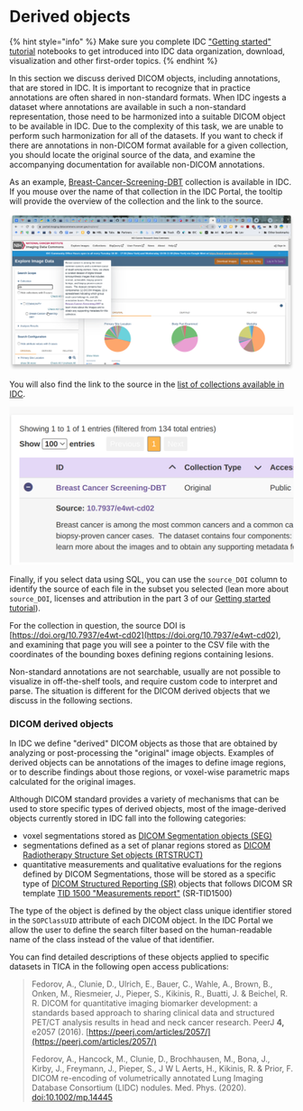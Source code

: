 # Derived objects

{% hint style="info" %}
Make sure you complete IDC ["Getting started" tutorial](https://github.com/ImagingDataCommons/IDC-Tutorials/tree/master/notebooks/getting\_started) notebooks to get introduced into IDC data organization, download, visualization and other first-order topics.
{% endhint %}

In this section we discuss derived DICOM objects, including annotations, that are stored in IDC. It is important to recognize that in practice annotations are often shared in non-standard formats. When IDC ingests a dataset where annotations are available in such a non-standard representation,  those need to be harmonized into a suitable DICOM object to be available in IDC. Due to the complexity of this task, we are unable to perform such harmonization for all of the datasets. If you want to check if there are annotations in non-DICOM format available for a given collection, you should locate the original source of the data, and examine the accompanying documentation for available non-DICOM annotations.

As an example, [Breast-Cancer-Screening-DBT](https://portal.imaging.datacommons.cancer.gov/explore/filters/?collection\_id=Community\&collection\_id=breast\_cancer\_screening\_dbt) collection is available in IDC. If you mouse over the name of that collection in the IDC Portal, the tooltip will provide the overview of the collection and the link to the source.

![](<../../.gitbook/assets/image (2).png>)

You will also find the link to the source in the [list of collections available in IDC](https://portal.imaging.datacommons.cancer.gov/collections/).

![](../../.gitbook/assets/image.png)

Finally, if you select data using SQL, you can use the `source_DOI` column to identify the source of each file in the subset you selected (lean more about `source_DOI`, licenses and attribution in the part 3 of our [Getting started tutorial](https://github.com/ImagingDataCommons/IDC-Tutorials/tree/master/notebooks/getting\_started)).

For the collection in question, the source DOI is [https://doi.org/10.7937/e4wt-cd02](https://doi.org/10.7937/e4wt-cd02), and examining that page you will see a pointer to the CSV file with the coordinates of the bounding boxes defining regions containing lesions.

Non-standard annotations are not searchable, usually are not possible to visualize in off-the-shelf tools, and require custom code to interpret and parse. The situation is different for the DICOM derived objects that we discuss in the following sections.

### DICOM derived objects

In IDC we define "derived" DICOM objects as those that are obtained by analyzing or post-processing the "original" image objects. Examples of derived objects can be annotations of the images to define image regions, or to describe findings about those regions, or voxel-wise parametric maps calculated for the original images.

Although DICOM standard provides a variety of mechanisms that can be used to store specific types of derived objects, most of the image-derived objects currently stored in IDC fall into the following categories:

* voxel segmentations stored as [DICOM Segmentation objects (SEG)](dicom-segmentations.md)
* segmentations defined as a set of planar regions stored as [DICOM Radiotherapy Structure Set objects (RTSTRUCT)](./#radiotherapy-structure-sets)
* quantitative measurements and qualitative evaluations for the regions defined by DICOM Segmentations, those will be stored as a specific type of [DICOM Structured Reporting (SR)](dicom-structured-reports.md) objects that follows DICOM SR template [TID 1500 "Measurements report"](http://dicom.nema.org/medical/dicom/current/output/chtml/part16/chapter\_A.html#sect\_TID\_1500) (SR-TID1500)

The type of the object is defined by the object class unique identifier stored in the `SOPClassUID` attribute of each DICOM object. In the IDC Portal we allow the user to define the search filter based on the human-readable name of the class instead of the value of that identifier.

You can find detailed descriptions of these objects applied to specific datasets in TICA in the following open access publications:

> Fedorov, A., Clunie, D., Ulrich, E., Bauer, C., Wahle, A., Brown, B., Onken, M., Riesmeier, J., Pieper, S., Kikinis, R., Buatti, J. & Beichel, R. R. DICOM for quantitative imaging biomarker development: a standards based approach to sharing clinical data and structured PET/CT analysis results in head and neck cancer research. PeerJ **4,** e2057 (2016). [https://peerj.com/articles/2057/](https://peerj.com/articles/2057/)
>
> Fedorov, A., Hancock, M., Clunie, D., Brochhausen, M., Bona, J., Kirby, J., Freymann, J., Pieper, S., J W L Aerts, H., Kikinis, R. & Prior, F. DICOM re-encoding of volumetrically annotated Lung Imaging Database Consortium (LIDC) nodules. Med. Phys. (2020). [doi:10.1002/mp.14445](https://pubmed.ncbi.nlm.nih.gov/32772385/)



